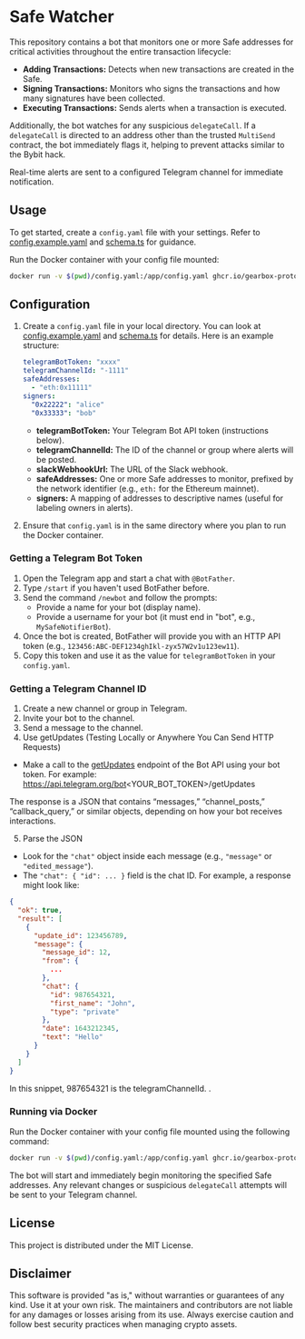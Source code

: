 # Safe Watcher

This repository contains a bot that monitors one or more Safe addresses for critical activities throughout the entire transaction lifecycle:

- **Adding Transactions:** Detects when new transactions are created in the Safe.
- **Signing Transactions:** Monitors who signs the transactions and how many signatures have been collected.
- **Executing Transactions:** Sends alerts when a transaction is executed.

Additionally, the bot watches for any suspicious `delegateCall`. If a `delegateCall` is directed to an address other than the trusted `MultiSend` contract, the bot immediately flags it, helping to prevent attacks similar to the Bybit hack.

Real-time alerts are sent to a configured Telegram channel for immediate notification.

## Usage

To get started, create a `config.yaml` file with your settings. Refer to [config.example.yaml](config.example.yaml) and [schema.ts](src/config/schema.ts) for guidance.

Run the Docker container with your config file mounted:

```bash
docker run -v $(pwd)/config.yaml:/app/config.yaml ghcr.io/gearbox-protocol/safe-watcher:latest
```

## Configuration

1. Create a `config.yaml` file in your local directory. You can look at [config.example.yaml](config.example.yaml) and [schema.ts](src/config/schema.ts) for details. Here is an example structure:

   ```yaml
   telegramBotToken: "xxxx"
   telegramChannelId: "-1111"
   safeAddresses:
     - "eth:0x11111"
   signers:
     "0x22222": "alice"
     "0x33333": "bob"
   ```

   - **telegramBotToken:** Your Telegram Bot API token (instructions below).
   - **telegramChannelId:** The ID of the channel or group where alerts will be posted.
   - **slackWebhookUrl:** The URL of the Slack webhook.
   - **safeAddresses:** One or more Safe addresses to monitor, prefixed by the network identifier (e.g., `eth:` for the Ethereum mainnet).
   - **signers:** A mapping of addresses to descriptive names (useful for labeling owners in alerts).

2. Ensure that `config.yaml` is in the same directory where you plan to run the Docker container.

### Getting a Telegram Bot Token

1. Open the Telegram app and start a chat with `@BotFather`.
2. Type `/start` if you haven't used BotFather before.
3. Send the command `/newbot` and follow the prompts:
   - Provide a name for your bot (display name).
   - Provide a username for your bot (it must end in "bot", e.g., `MySafeNotifierBot`).
4. Once the bot is created, BotFather will provide you with an HTTP API token (e.g., `123456:ABC-DEF1234ghIkl-zyx57W2v1u123ew11`).
5. Copy this token and use it as the value for `telegramBotToken` in your `config.yaml`.

### Getting a Telegram Channel ID

1. Create a new channel or group in Telegram.
2. Invite your bot to the channel.
3. Send a message to the channel.
4. Use getUpdates (Testing Locally or Anywhere You Can Send HTTP Requests)

- Make a call to the [getUpdates](https://core.telegram.org/bots/api#getupdates) endpoint of the Bot API using your bot token. For example: https://api.telegram.org/bot<YOUR_BOT_TOKEN>/getUpdates

The response is a JSON that contains “messages,” “channel_posts,” “callback_query,” or similar objects, depending on how your bot receives interactions.

5. Parse the JSON

- Look for the `"chat"` object inside each message (e.g., `"message"` or `"edited_message"`).
- The `"chat": { "id": ... }` field is the chat ID. For example, a response might look like:

```json
{
  "ok": true,
  "result": [
    {
      "update_id": 123456789,
      "message": {
        "message_id": 12,
        "from": {
          ...
        },
        "chat": {
          "id": 987654321,
          "first_name": "John",
          "type": "private"
        },
        "date": 1643212345,
        "text": "Hello"
      }
    }
  ]
}
```

In this snippet, 987654321 is the telegramChannelId.
.

### Running via Docker

Run the Docker container with your config file mounted using the following command:

```bash
docker run -v $(pwd)/config.yaml:/app/config.yaml ghcr.io/gearbox-protocol/safe-watcher:latest
```

The bot will start and immediately begin monitoring the specified Safe addresses. Any relevant changes or suspicious `delegateCall` attempts will be sent to your Telegram channel.

## License

This project is distributed under the MIT License.

## Disclaimer

This software is provided "as is," without warranties or guarantees of any kind. Use it at your own risk. The maintainers and contributors are not liable for any damages or losses arising from its use. Always exercise caution and follow best security practices when managing crypto assets.
